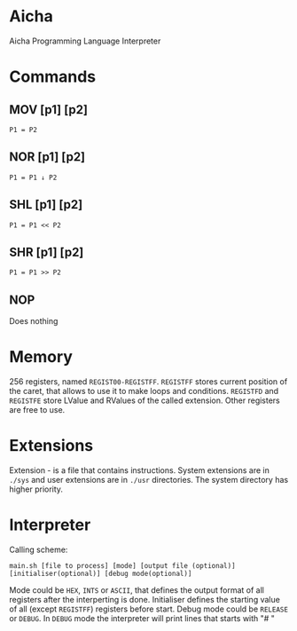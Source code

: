 # Aicha
Aicha Programming Language Interpreter

# Commands

## MOV [p1] [p2]
`P1 = P2`

## NOR [p1] [p2]
`P1 = P1 ↓ P2`

## SHL [p1] [p2]
`P1 = P1 << P2`

## SHR [p1] [p2]
`P1 = P1 >> P2`

## NOP
Does nothing

# Memory
256 registers, named `REGIST00-REGISTFF`. `REGISTFF` stores current position of the caret, that allows to use it to make loops and conditions. `REGISTFD` and `REGISTFE` store LValue and RValues of the called extension. Other registers are free to use.

# Extensions
Extension - is a file that contains instructions. System extensions are in `./sys` and user extensions are in `./usr` directories. The system directory has higher priority.

# Interpreter
Calling scheme: 
```Shell
main.sh [file to process] [mode] [output file (optional)] [initialiser(optional)] [debug mode(optional)]
```
Mode could be `HEX`, `INTS` or `ASCII`, that defines the output format of all registers after the interperting is done. Initialiser defines the starting value of all (except `REGISTFF`) registers before start.
Debug mode could be `RELEASE` or `DEBUG`. In `DEBUG` mode the interpreter will print lines that starts with "# "
